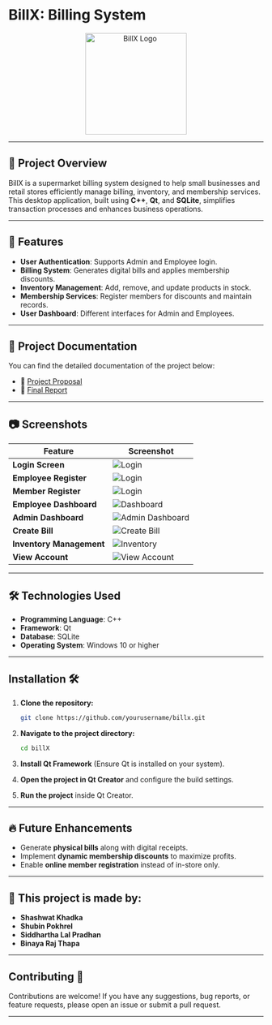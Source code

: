 # BillX: Billing System

<p align="center">
  <img src="images/logo.png" alt="BillX Logo" width="200">
</p>

---

## 📌 Project Overview
BillX is a supermarket billing system designed to help small businesses and retail stores efficiently manage billing, inventory, and membership services. This desktop application, built using **C++**, **Qt**, and **SQLite**, simplifies transaction processes and enhances business operations.

---

## 🚀 Features
- **User Authentication**: Supports Admin and Employee login.
- **Billing System**: Generates digital bills and applies membership discounts.
- **Inventory Management**: Add, remove, and update products in stock.
- **Membership Services**: Register members for discounts and maintain records.
- **User Dashboard**: Different interfaces for Admin and Employees.

---


## 📄 Project Documentation
You can find the detailed documentation of the project below:

- 📜 [Project Proposal](docs/BillX_Proposal.pdf)
- 📘 [Final Report](docs/BillX_Report.pdf)

---


## 📷 Screenshots

| Feature            | Screenshot |
|-------------------|------------|
| **Login Screen**  | ![Login](images/login.jpg) |
| **Employee Register**  | ![Login](images/EmployeeRegister.jpg) |
| **Member Register**  | ![Login](images/MemberRegister.jpg) |
| **Employee Dashboard** | ![Dashboard](images/EmployeeDashboard.jpg) |
| **Admin Dashboard** | ![Admin Dashboard](images/AdminDashboard.jpg) |
| **Create Bill**   | ![Create Bill](images/CreateBill.jpg) |
| **Inventory Management** | ![Inventory](images/InventoryManagement.jpg) |
| **View Account**  | ![View Account](images/ViewAccount.jpg) |

---


## 🛠️ Technologies Used
- **Programming Language**: C++
- **Framework**: Qt
- **Database**: SQLite
- **Operating System**: Windows 10 or higher

---


## Installation 🛠️

1. **Clone the repository:**
   ```bash
   git clone https://github.com/yourusername/billx.git

2. **Navigate to the project directory:**
   ```bash
   cd billX

3. **Install Qt Framework** 
    (Ensure Qt is installed on your system).
   

4. **Open the project in Qt Creator** and configure the build settings.
   
5. **Run the project** inside Qt Creator.
   
---


## 🔥 Future Enhancements
- Generate **physical bills** along with digital receipts.
- Implement **dynamic membership discounts** to maximize profits.
- Enable **online member registration** instead of in-store only.

---

## 🤝 This project is made by:
- **Shashwat Khadka**
- **Shubin Pokhrel**
- **Siddhartha Lal Pradhan**
- **Binaya Raj Thapa**

---

## Contributing 🤝
Contributions are welcome! If you have any suggestions, bug reports, or feature requests, please open an issue or submit a pull request.

---
